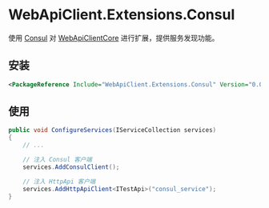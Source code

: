 # WebApiClient.Extensions.Consul
使用 [Consul](https://github.com/G-Research/consuldotnet) 对 [WebApiClientCore](https://github.com/dotnetcore/WebApiClient) 进行扩展，提供服务发现功能。

## 安装
```xml
<PackageReference Include="WebApiClient.Extensions.Consul" Version="0.0.3" />
```

## 使用
```cs
public void ConfigureServices(IServiceCollection services)
{
    // ...

    // 注入 Consul 客户端
    services.AddConsulClient();

    // 注入 HttpApi 客户端
    services.AddHttpApiClient<ITestApi>("consul_service");
}
```
